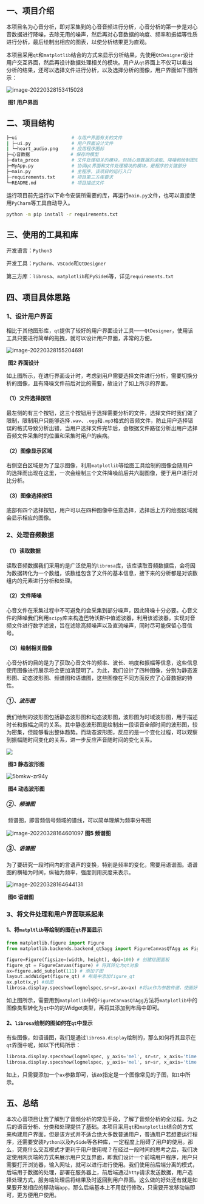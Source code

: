 ## 一、项目介绍

​		本项目名为心音分析，即对采集到的心音音频进行分析，心音分析的第一步是对心音数据进行降噪，去除无用的噪声，然后再对心音数据的响度、频率和振幅等性质进行分析，最后绘制出相应的图表，以使分析结果更为直观。

​		本项目采用`qt`和`matplotlib`结合的方式来显示分析结果，先使用`QtDesigner`设计用户交互界面，然后再设计数据处理相关的模块。用户从`qt`界面上不仅可以看出分析的结果，还可以选择文件进行分析，以及选择分析的图像，用户界面如下图所示：

![image-20220328153415028](C:\Users\xjfyt\AppData\Roaming\Typora\typora-user-images\image-20220328153415028.png)

​																										**图1 用户界面**



## 二、项目结构

```bash
├─ui                  	# 与用户界面有关的文件
| ├─ui.py			  	# 用户界面设计文件
| └─heart_audio.png   	# 应用程序图标
├─心音数据				 # 保存的模型
├─data_proce            # 文件处理相关的模块，包括心音数据的读取、降噪和绘制图形等操作
├─MyApp.py	            # 协调qt界面和文件处理模块的模块，是程序的关键部分
├─main.py               # 主程序，该项目的运行入口
├─requirements.txt      # 项目第三方库要求
└─README.md             # 项目描述文件		  
```

运行项目前先运行以下命令安装所需要的库，再运行`main.py`文件，也可以直接使用`PyCharm`等工具自动导入。

```bash
python -m pip install -r requirements.txt
```



## 三、使用的工具和库

开发语言：`Python3`

开发工具：`PyCharm`、`VSCode`和`QtDesigner`

第三方库：`librosa`、`matplotlib`和`PySide6`等，详见`requirements.txt`



## 四、项目具体思路

### 1、设计用户界面

​		 相比于其他图形库，`qt`提供了较好的用户界面设计工具——`QtDesigner`，使用该工具只要进行简单的拖拽，就可以设计用户界面，非常的方便。

![image-20220328155204691](C:\Users\xjfyt\AppData\Roaming\Typora\typora-user-images\image-20220328155204691.png)

​																								**图2 界面设计**

​		如上图所示，在进行界面设计时，考虑到用户需要选择文件进行分析，需要切换分析的图像，且有降噪文件前后对比的需要，故设计了如上所示的界面。

#### （1）文件选择按钮

​		最左侧的有三个按钮，这三个按钮用于选择需要分析的文件，选择文件时我们做了限制，限制用户只能够选择`.wav`、`.ogg`和`.mp3`格式的音频文件，防止用户选择错误的格式导致分析出错，当用户选择文件完毕后，会根据文件路径分析出用户选择音频文件采集时的位置和采集时用户的疾病。

#### （2）图像显示区域

​		右侧空白区域是为了显示图像，利用`matplotlib`等绘图工具绘制的图像会随用户的选择而出现在这里，一次会绘制三个文件降噪前后共六副图像，便于用户进行对比分析。

#### （3）图像选择按钮

​		底部有四个选择按钮，用户可以在四种图像中任意选择，选择后上方的绘图区域就会显示相应的图像。



### 2、处理音频数据

#### （1）读取数据

​		读取音频数据我们采用的是广泛使用的`librosa`库，该库读取音频数据后，会将因为数据转化为一个数组，该数组包含了文件的基本信息，接下来的分析都是对该数组内的元素进行分析和处理。

#### （2）文件降噪

​		心音文件在采集过程中不可避免的会采集到部分噪声，因此降噪十分必要。心音文件的降噪我们利用`scipy`库来构造巴特沃斯中值滤波器，利用该滤波器，实现对音频文件进行数字滤波，旨在滤除高频噪声以及直流噪声，同时尽可能保留心音信号。



#### （3）绘制相关图像

​	心音分析的目的是为了获取心音文件的频率、波长、响度和振幅等信息，这些信息使用图像进行展示将会更加清楚明了。为此，我们设计了四种图像，分别为静态波形图、动态波形图、频谱图和语谱图，这些图像在不同方面反应了心音数据的特性。

##### ①、波形图

​		我们绘制的波形图包括静态波形图和动态波形图，波形图为时域波形图，用于描述时长和振幅之间的关系。其中静态波形图是绘制出一段语音全部时间的波形图，较为密集，但能够看出整体趋势。而动态波形图，反应的是一个变化过程，可以观察到振幅随时间变化的关系，进一步反应声音随时间的变化关系。

![](./.assets/image-20220328163807347.png)

​																										**图3 静态波形图**



![5bmkw-zr94y](./.assets/5bmkw-zr94y.gif)

​																											**图4 动态波形图**



##### ②、频谱图

​	频谱图，即音频信号频域的谱线，可以简单理解为频率分布图

![image-20220328164601097](./.assets\image-20220328164601097.png)
                                                                                                               **图5 频谱图**



##### ③、语谱图

为了要研究一段时间内的言语声的变换，特别是频率的变化，需要用语谱图。语谱图的横轴为时间，纵轴为频率，强度则用灰度来表示。

![image-20220328164644131](./.assets\image-20220328164644131.png)

​																											**图6 语谱图**



### 3、将文件处理和用户界面联系起来

#### 1、将`matpltlib`等绘制的图在`qt`界面显示

```python
from matplotlib.figure import Figure
from matplotlib.backends.backend_qt5agg import FigureCanvasQTAgg as FigureCanvas

figure=Figure(figsize=(width, height), dpi=100) # 创建绘图面板
figure_qt = FigureCanvas(figure) # 将其转化为qt对象
ax=figure.add_subplot(111) # 添加子图
layout.addWidget(figure_qt) # 布局中添加figure_qt
ax.plot(x,y) #绘图
librosa.display.specshow(logmelspec,sr=sr,ax=ax) #将ax作为参数传递，使画好的图显示出来
```

​		如上图所示，需要用到`matplotlib`中的`FigureCanvasQTAgg`方法将`matplotlib`中的图像类型转化为`qt`中的的Widget类型，再将其添加到布局中即可。



#### 2、`librosa`绘制的图如何在`qt`中显示

有些图像，如语谱图，我们是通过`librosa.display`绘制的，那么如何将其显示在`qt`界面中呢，如以下代码所示：

```python
librosa.display.specshow(logmelspec, y_axis='mel', sr=sr, x_axis='time') 			# 无法在qt界面中显示
librosa.display.specshow(logmelspec, y_axis='mel', sr=sr, x_axis='time', ax=ax)     # 可以在qt界面中显示
```

如上，只需要添加一个`ax`参数即可，该ax指定是一个图像常见的子图，如`1`中所示。

## 五、总结

​		本次心音项目让我了解到了音频分析的常见手段，了解了音频分析的全过程，为之后的语音分析、分类和处理提供了基础。本项目采用`qt`和`matplotlib`结合的方式来构建用户界面，但是该方式并不适合绝大多数普通用户，普通用户若想要运行程序，还需要安装`Python`以及`PySide`等各种库，一定程度上阻碍了用户的使用。那么，究竟什么交互模式才更利于用户使用呢？在经过一段时间的思考之后，我们决定使用网页端的方式来展示用户交互界面，即我们设计一个前端用户程序，用户只需要打开浏览器，输入网址，就可以进行进行使用。我们使用前后端分离的模式，后端用于数据的处理，部署在服务器上，前后端通过`http`请求发送数据，用户选择处理方式，服务端处理后将结果及时返回到用户界面。这么做的好处还有就是如果要开发相应的移动端`app`，那么后端基本上不用就行修改，只需要开发移动端即可，更方便用户使用。

